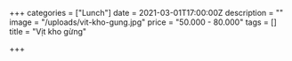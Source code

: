 +++
categories = ["Lunch"]
date = 2021-03-01T17:00:00Z
description = ""
image = "/uploads/vit-kho-gung.jpg"
price = "50.000 - 80.000"
tags = []
title = "Vịt kho gừng"

+++
